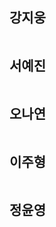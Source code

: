 
## 강지웅
```java

```
## 서예진
```jav

```

## 오나연
```java

```

## 이주형
```java
```

## 정윤영
```java

```
